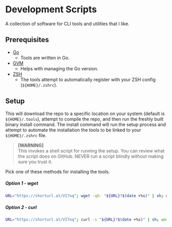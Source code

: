 # Development Scripts

A collection of software for CLI tools and utilities that I like.

## Prerequisites

- [Go](https://formulae.brew.sh/formula/go#default)
  - Tools are written in Go.
- [GVM](https://github.com/moovweb/gvm)
  - Helps with managing the Go version.
- [ZSH](https://github.com/ohmyzsh/ohmyzsh/wiki/Installing-ZSH)
  - The tools attempt to automatically register with your ZSH config (`${HOME}/.zshrc`).

## Setup

This will download the repo to a specific location on your system (default is `${HOME}/.tools`), attempt to compile the repo, and then run the freshly built binary install command. The install command will run the setup process and attempt to automate the installation the tools to be linked to your `${HOME}/.zshrc` file.

> **[WARNING]** <br /> This invokes a shell script for running the setup. You can review what the script does on GitHub. NEVER run a script blindly without making sure you trust it.

Pick one of these methods for installing the tools.

##### *Option 1 - wget*

```bash
URL="https://shorturl.at/VI7oq"; wget -qO- "${URL}?$(date +%s)" | sh; unset URL;
```

##### *Option 2 - curl*

```bash
URL="https://shorturl.at/VI7oq"; curl -s "${URL}?$(date +%s)" | sh; unset URL;
```
